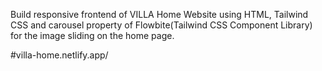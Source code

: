 Build responsive frontend of VILLA Home Website using HTML, Tailwind CSS and carousel property of Flowbite(Tailwind CSS Component Library) for the image sliding on the home page.

#villa-home.netlify.app/
